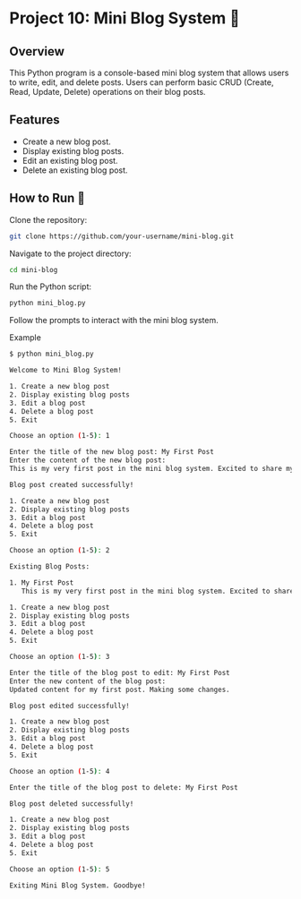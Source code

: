 # Project 10: Mini Blog System 📝

## Overview

This Python program is a console-based mini blog system that allows users to write, edit, and delete posts. Users can perform basic CRUD (Create, Read, Update, Delete) operations on their blog posts.

## Features

- Create a new blog post.
- Display existing blog posts.
- Edit an existing blog post.
- Delete an existing blog post.

## How to Run 🚀

Clone the repository:

   ```bash
   git clone https://github.com/your-username/mini-blog.git
   ```
Navigate to the project directory:

```bash
cd mini-blog
```
Run the Python script:

```bash
python mini_blog.py
```
Follow the prompts to interact with the mini blog system.

Example
```bash
$ python mini_blog.py

Welcome to Mini Blog System!

1. Create a new blog post
2. Display existing blog posts
3. Edit a blog post
4. Delete a blog post
5. Exit

Choose an option (1-5): 1

Enter the title of the new blog post: My First Post
Enter the content of the new blog post:
This is my very first post in the mini blog system. Excited to share my thoughts!

Blog post created successfully!

1. Create a new blog post
2. Display existing blog posts
3. Edit a blog post
4. Delete a blog post
5. Exit

Choose an option (1-5): 2

Existing Blog Posts:

1. My First Post
   This is my very first post in the mini blog system. Excited to share my thoughts!

1. Create a new blog post
2. Display existing blog posts
3. Edit a blog post
4. Delete a blog post
5. Exit

Choose an option (1-5): 3

Enter the title of the blog post to edit: My First Post
Enter the new content of the blog post:
Updated content for my first post. Making some changes.

Blog post edited successfully!

1. Create a new blog post
2. Display existing blog posts
3. Edit a blog post
4. Delete a blog post
5. Exit

Choose an option (1-5): 4

Enter the title of the blog post to delete: My First Post

Blog post deleted successfully!

1. Create a new blog post
2. Display existing blog posts
3. Edit a blog post
4. Delete a blog post
5. Exit

Choose an option (1-5): 5

Exiting Mini Blog System. Goodbye!
```
